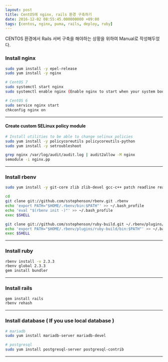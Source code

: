 ```yaml
---
layout: post
title: CentOS에 nginx, rails 환경 구축하기
date: 2016-12-02 08:55:45.000000000 +09:00
tags: [centos, nginx, puma, rails, deploy, ruby]
---
```


CENTOS 환경에서 Rails 서버 구축을 해야하는 상황을 위하여 Manual로 작성해두었다.

### Install nginx

```bash
sudo yum install -y epel-release
sudo yum install -y nginx

# CentOS 7
sudo systemctl start nginx 
sudo systemctl enable nginx (Enable nginx to start when your system boots.)

# CentOS 6
sudo service nginx start
chkconfig nginx on
```
---

#### Create custom SELinux policy module

```bash
# Install utilities to be able to change selinux policies
sudo yum install -y policycoreutils policycoreutils-python
sudo yum install -y setroubleshoot

grep nginx /var/log/audit/audit.log | audit2allow -M nginx
semodule -i nginx.pp
```
---  

### Install rbenv

```bash
sudo yum install -y git-core zlib zlib-devel gcc-c++ patch readline readline-devel libyaml-devel libffi-devel openssl-devel make bzip2 autoconf automake libtool bison curl sqlite-devel libcurl libcurl-devel postgresql-libs postgresql-devel 

cd
git clone git://github.com/sstephenson/rbenv.git .rbenv
echo 'export PATH="$HOME/.rbenv/bin:$PATH"' >> ~/.bash_profile
echo 'eval "$(rbenv init -)"' >> ~/.bash_profile
exec $SHELL

git clone git://github.com/sstephenson/ruby-build.git ~/.rbenv/plugins/ruby-build
echo 'export PATH="$HOME/.rbenv/plugins/ruby-build/bin:$PATH"' >> ~/.bash_profile
exec $SHELL
```
---

### Install ruby

```bash
rbenv install -v 2.3.3
rbenv global 2.3.3
gem install bundler
```
---

### Install rails

```bash
gem install rails
rbenv rehash
```
---

### Install database ( If you use local database )

```bash
# mariadb
sudo yum install mariadb-server mariadb-devel

# postgresql
sudo yum install postgresql-server postgresql-contrib
```
--- 

